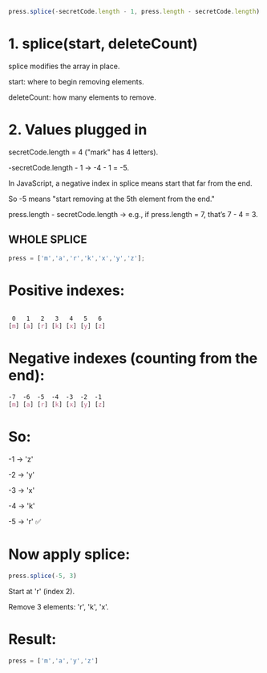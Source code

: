 ```javascript
press.splice(-secretCode.length - 1, press.length - secretCode.length)

```


# 1. splice(start, deleteCount)

splice modifies the array in place.

start: where to begin removing elements.

deleteCount: how many elements to remove.

# 2. Values plugged in

secretCode.length = 4 ("mark" has 4 letters).

-secretCode.length - 1 → -4 - 1 = -5.

In JavaScript, a negative index in splice means start that far from the end.

So -5 means "start removing at the 5th element from the end."

press.length - secretCode.length → e.g., if press.length = 7, that’s 7 - 4 = 3.

## WHOLE SPLICE
```javascript
press = ['m','a','r','k','x','y','z'];
``` 
# Positive indexes:
```css

 0   1   2   3   4   5   6
[m] [a] [r] [k] [x] [y] [z]
```

# Negative indexes (counting from the end):
```css
-7  -6  -5  -4  -3  -2  -1
[m] [a] [r] [k] [x] [y] [z]
```
# So:
-1 → 'z'

-2 → 'y'

-3 → 'x'

-4 → 'k'

-5 → 'r' ✅

# Now apply splice:
```javascript
press.splice(-5, 3)
```

Start at 'r' (index 2).

Remove 3 elements: 'r', 'k', 'x'.

# Result:

```javascript
press = ['m','a','y','z']
```
